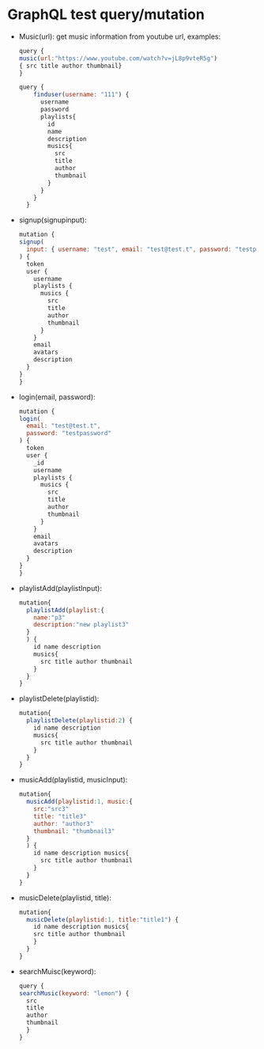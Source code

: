 # GraphQL test query/mutation
* Music(url): get music information from  youtube url, examples:
  ``` JavaScript
  query {
  music(url:"https://www.youtube.com/watch?v=jL8p9vteR5g")
  { src title author thumbnail}
  } 
  ```

  ``` JavaScript
  query {
      finduser(username: "111") {
        username
        password 
        playlists{
          id
          name
          description
          musics{
            src
            title
            author
            thumbnail
          }
        }
      }
    }
  ```

* signup(signupinput):
  ```JavaScript
  mutation {
  signup(
    input: { username: "test", email: "test@test.t", password: "testpassword" }
  ) {
    token
    user {
      username
      playlists {
        musics {
          src
          title
          author
          thumbnail
        }
      }
      email
      avatars
      description
    }
  }
  }
  ```
* login(email, password):
  ```JavaScript 
  mutation {
  login(
    email: "test@test.t",
    password: "testpassword"
  ) {
    token
    user {
      _id
      username
      playlists {
        musics {
          src
          title
          author
          thumbnail
        }
      }
      email
      avatars
      description
    }
  }
  }
  ```

* playlistAdd(playlistInput):
  ```JavaScript
  mutation{
    playlistAdd(playlist:{
      name:"p3"
      description:"new playlist3"
    }
    ) {
      id name description
      musics{
        src title author thumbnail
      }
    }
  }
  ```

* playlistDelete(playlistid):
  ```JavaScript
  mutation{
    playlistDelete(playlistid:2) {
      id name description
      musics{
        src title author thumbnail
      }
    }
  }
  ```

* musicAdd(playlistid, musicInput):
  ```JavaScript
  mutation{
    musicAdd(playlistid:1, music:{
      src:"src3"
      title: "title3"
      author: "author3"
      thumbnail: "thumbnail3"
    }
    ) {
      id name description musics{
        src title author thumbnail
      } 
    }
  }
  ```

* musicDelete(playlistid, title):
  ```JavaScript
  mutation{
    musicDelete(playlistid:1, title:"title1") {
      id name description musics{
      src title author thumbnail
      } 
    }
  }
  ```

* searchMuisc(keyword):
  ```JavaScript
  query {
  searchMusic(keyword: "lemon") {
    src
    title
    author
    thumbnail
    }
  }
  ```




